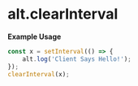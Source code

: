 # alt.clearInterval

**Example Usage**

```js
const x = setInterval(() => {
    alt.log('Client Says Hello!');
});
clearInterval(x);
```
